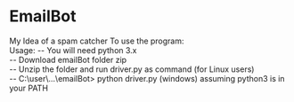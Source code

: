 # EmailBot
My Idea of a spam catcher
To use the program:
<br>
Usage:
 -- You will need python 3.x
  <br>
 -- Download emailBot folder zip
  <br>
 -- Unzip  the folder and run driver.py as command (for Linux users)
  <br>
 -- C:\user\\...\emailBot> python driver.py (windows) assuming python3 is in your PATH
